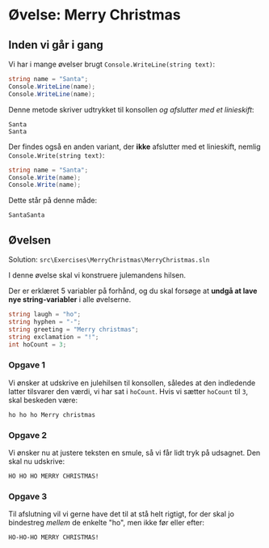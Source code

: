 ﻿# Øvelse: Merry Christmas

## Inden vi går i gang

Vi har i mange øvelser brugt `Console.WriteLine(string text)`:

```csharp
string name = "Santa";
Console.WriteLine(name);
Console.WriteLine(name);
```

Denne metode skriver udtrykket til konsollen _og afslutter med et linieskift_:

```
Santa
Santa
```

Der findes også en anden variant, der **ikke** afslutter med et linieskift, nemlig `Console.Write(string text)`:

```csharp
string name = "Santa";
Console.Write(name);
Console.Write(name);
```

Dette står på denne måde:

```
SantaSanta
```

## Øvelsen

Solution: `src\Exercises\MerryChristmas\MerryChristmas.sln`

I denne øvelse skal vi konstruere julemandens hilsen.

Der er erklæret 5 variabler på forhånd, og du skal forsøge at **undgå at lave nye string-variabler** i alle øvelserne.

```csharp
string laugh = "ho";
string hyphen = "-";
string greeting = "Merry christmas";
string exclamation = "!";
int hoCount = 3;
```

### Opgave 1

Vi ønsker at udskrive en julehilsen til konsollen, således at den indledende latter tilsvarer den værdi, vi har sat i `hoCount`. Hvis vi sætter `hoCount` til `3`, skal beskeden være:

```
ho ho ho Merry christmas
```

### Opgave 2

Vi ønsker nu at justere teksten en smule, så vi får lidt tryk på udsagnet. Den skal nu udskrive:

```
HO HO HO MERRY CHRISTMAS!
```

### Opgave 3

Til afslutning vil vi gerne have det til at stå helt rigtigt, for der skal jo bindestreg _mellem_ de enkelte "ho", men ikke før eller efter:

```
HO-HO-HO MERRY CHRISTMAS!
```